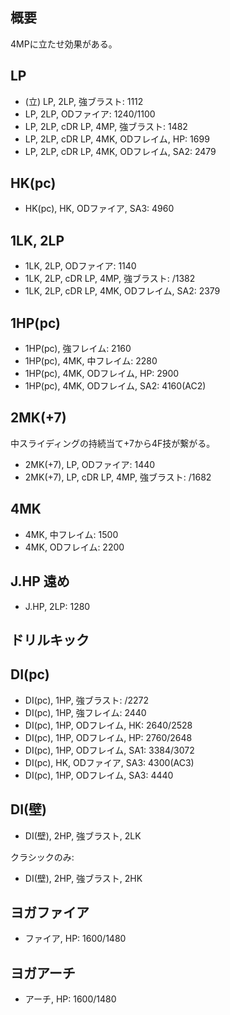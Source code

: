 ## 概要

4MPに立たせ効果がある。

## LP

- (立) LP, 2LP, 強ブラスト: 1112
- LP, 2LP, ODファイア: 1240/1100
- LP, 2LP, cDR LP, 4MP, 強ブラスト: 1482
- LP, 2LP, cDR LP, 4MK, ODフレイム, HP: 1699
- LP, 2LP, cDR LP, 4MK, ODフレイム, SA2: 2479

## HK(pc)

- HK(pc), HK, ODファイア, SA3: 4960

## 1LK, 2LP

- 1LK, 2LP, ODファイア: 1140
- 1LK, 2LP, cDR LP, 4MP, 強ブラスト: /1382
- 1LK, 2LP, cDR LP, 4MK, ODフレイム, SA2: 2379

## 1HP(pc)

- 1HP(pc), 強フレイム: 2160
- 1HP(pc), 4MK, 中フレイム: 2280
- 1HP(pc), 4MK, ODフレイム, HP: 2900
- 1HP(pc), 4MK, ODフレイム, SA2: 4160(AC2)

## 2MK(+7)

中スライディングの持続当て+7から4F技が繋がる。

- 2MK(+7), LP, ODファイア: 1440
- 2MK(+7), LP, cDR LP, 4MP, 強ブラスト: /1682

## 4MK

- 4MK, 中フレイム: 1500
- 4MK, ODフレイム: 2200

## J.HP 遠め

- J.HP, 2LP: 1280

## ドリルキック

## DI(pc)

- DI(pc), 1HP, 強ブラスト: /2272
- DI(pc), 1HP, 強フレイム: 2440
- DI(pc), 1HP, ODフレイム, HK: 2640/2528
- DI(pc), 1HP, ODフレイム, HP: 2760/2648
- DI(pc), 1HP, ODフレイム, SA1: 3384/3072
- DI(pc), HK, ODファイア, SA3: 4300(AC3)
- DI(pc), 1HP, ODフレイム, SA3: 4440

## DI(壁)

- DI(壁), 2HP, 強ブラスト, 2LK

クラシックのみ:

- DI(壁), 2HP, 強ブラスト, 2HK

## ヨガファイア

- ファイア, HP: 1600/1480

## ヨガアーチ

- アーチ, HP: 1600/1480
